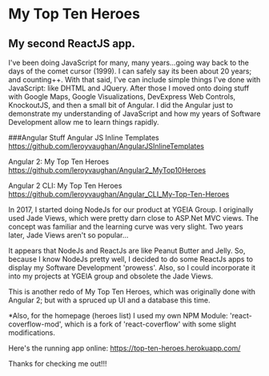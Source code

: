 # My Top Ten Heroes

## My second ReactJS app.

I've been doing JavaScript for many, many years...going way back to the days of the comet cursor (1999).  I can safely say its been about 20 years; and counting++.
With that said, I've can include simple things I've done with JavaScript: like DHTML and JQuery.  After those I moved onto doing stuff with Google Maps, Google Visualizations, DevExpress Web Controls, KnockoutJS, and then a small bit of Angular.  I did the Angular just to demonstrate my understanding of JavaScript and how my years of Software Development allow me to learn things rapidly.

###Angular Stuff
Angular JS Inline Templates
https://github.com/leroyvaughan/AngularJSInlineTemplates

Angular 2: My Top Ten Heroes
https://github.com/leroyvaughan/Angular2_MyTop10Heroes

Angular 2 CLI: My Top Ten Heroes
https://github.com/leroyvaughan/Angular_CLI_My-Top-Ten-Heroes


In 2017, I started doing NodeJs for our product at YGEIA Group.  I originally used Jade Views, which were pretty darn close to ASP.Net MVC views.  The concept was familiar and the learning curve was very slight.  Two years later, Jade Views aren't so popular...

It appears that NodeJs and ReactJs are like Peanut Butter and Jelly.  So, because I know NodeJs pretty well, I decided to do some ReactJs apps to display my Software Development 'prowess'.  Also, so I could incorporate it into my projects at YGEIA group and obsolete the Jade Views.

This is another redo of My Top Ten Heroes, which was originally done with Angular 2; but with a spruced up UI and a database this time.

*Also, for the homepage (heroes list) I used my own NPM Module: 'react-coverflow-mod', which is a fork of 'react-coverflow' with some slight modifications.


Here's the running app online:
https://top-ten-heroes.herokuapp.com/


Thanks for checking me out!!!
